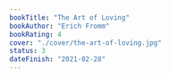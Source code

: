 ```yaml
---
bookTitle: "The Art of Loving"
bookAuthor: "Erich Fromm"
bookRating: 4
cover: "./cover/the-art-of-loving.jpg"
status: 3
dateFinish: "2021-02-28"
---
```

